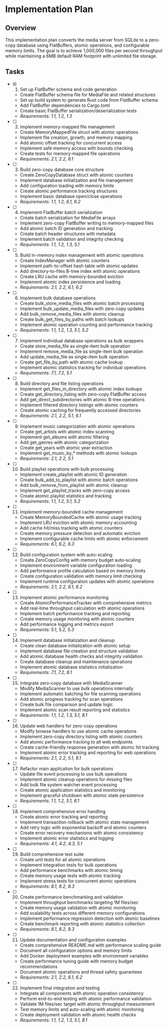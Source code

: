 # Implementation Plan

## Overview

This implementation plan converts the media server from SQLite to a zero-copy database using FlatBuffers, atomic operations, and configurable memory limits. The goal is to achieve 1,000,000 files per second throughput while maintaining a 6MB default RAM footprint with unlimited file storage.

## Tasks

- [x] 1. Set up FlatBuffer schema and code generation
  - Create FlatBuffer schema file for MediaFile and related structures
  - Set up build system to generate Rust code from FlatBuffer schema
  - Add FlatBuffer dependencies to Cargo.toml
  - Create basic FlatBuffer serialization/deserialization tests
  - _Requirements: 1.1, 1.2, 1.3_

- [ ] 2. Implement memory-mapped file management
  - Create MemoryMappedFile struct with atomic operations
  - Implement file creation, growth, and memory mapping
  - Add atomic offset tracking for concurrent access
  - Implement safe memory access with bounds checking
  - Create tests for memory-mapped file operations
  - _Requirements: 2.1, 2.2, 6.1_

- [ ] 3. Build zero-copy database core structure
  - Create ZeroCopyDatabase struct with atomic counters
  - Implement database initialization and file management
  - Add configuration loading with memory limits
  - Create atomic performance tracking structures
  - Implement basic database open/close operations
  - _Requirements: 1.1, 1.2, 6.1, 6.2_

- [ ] 4. Implement FlatBuffer batch serialization
  - Create batch serialization for MediaFile arrays
  - Implement zero-copy FlatBuffer writing to memory-mapped files
  - Add atomic batch ID generation and tracking
  - Create batch header structures with metadata
  - Implement batch validation and integrity checking
  - _Requirements: 1.1, 1.2, 1.3, 5.1_

- [ ] 5. Build in-memory index management with atomic operations
  - Create IndexManager with atomic counters
  - Implement path-to-offset hash table with atomic updates
  - Add directory-to-files B-tree index with atomic operations
  - Create LRU cache with memory-bounded eviction
  - Implement atomic index persistence and loading
  - _Requirements: 2.1, 2.2, 6.1, 6.2_

- [ ] 6. Implement bulk database operations
  - Create bulk_store_media_files with atomic batch processing
  - Implement bulk_update_media_files with zero-copy updates
  - Add bulk_remove_media_files with atomic cleanup
  - Create bulk_get_files_by_paths with batch lookups
  - Implement atomic operation counting and performance tracking
  - _Requirements: 1.1, 1.2, 1.3, 5.1, 5.2_

- [ ] 7. Implement individual database operations as bulk wrappers
  - Create store_media_file as single-item bulk operation
  - Implement remove_media_file as single-item bulk operation
  - Add update_media_file as single-item bulk operation
  - Create get_file_by_path with atomic cache lookup
  - Implement atomic statistics tracking for individual operations
  - _Requirements: 7.1, 7.2, 5.1_

- [ ] 8. Build directory and file listing operations
  - Implement get_files_in_directory with atomic index lookups
  - Create get_directory_listing with zero-copy FlatBuffer access
  - Add get_direct_subdirectories with atomic B-tree operations
  - Implement filtered directory listings with atomic counters
  - Create atomic caching for frequently accessed directories
  - _Requirements: 2.1, 2.2, 5.1, 6.1_

- [ ] 9. Implement music categorization with atomic operations
  - Create get_artists with atomic index scanning
  - Implement get_albums with atomic filtering
  - Add get_genres with atomic categorization
  - Create get_years with atomic year extraction
  - Implement get_music_by_* methods with atomic lookups
  - _Requirements: 2.1, 2.2, 5.1_

- [ ] 10. Build playlist operations with bulk processing
  - Implement create_playlist with atomic ID generation
  - Create bulk_add_to_playlist with atomic batch operations
  - Add bulk_remove_from_playlist with atomic cleanup
  - Implement get_playlist_tracks with zero-copy access
  - Create atomic playlist statistics and tracking
  - _Requirements: 1.1, 1.2, 5.1, 5.2_

- [ ] 11. Implement memory-bounded cache management
  - Create MemoryBoundedCache with atomic usage tracking
  - Implement LRU eviction with atomic memory accounting
  - Add cache hit/miss tracking with atomic counters
  - Create memory pressure detection and automatic eviction
  - Implement configurable cache limits with atomic enforcement
  - _Requirements: 6.1, 6.2, 6.3_

- [ ] 12. Build configuration system with auto-scaling
  - Create ZeroCopyConfig with memory budget auto-scaling
  - Implement environment variable configuration loading
  - Add performance profile calculation based on memory limits
  - Create configuration validation with memory limit checking
  - Implement runtime configuration updates with atomic operations
  - _Requirements: 2.1, 2.2, 6.1, 6.2_

- [ ] 13. Implement atomic performance monitoring
  - Create AtomicPerformanceTracker with comprehensive metrics
  - Add real-time throughput calculation with atomic operations
  - Implement batch performance tracking and reporting
  - Create memory usage monitoring with atomic counters
  - Add performance logging and metrics export
  - _Requirements: 5.1, 5.2, 5.3_

- [ ] 14. Implement database initialization and cleanup
  - Create clean database initialization with atomic setup
  - Implement database file creation and structure validation
  - Add atomic database health checks and integrity validation
  - Create database cleanup and maintenance operations
  - Implement atomic database statistics initialization
  - _Requirements: 7.1, 7.2, 8.1_

- [ ] 15. Integrate zero-copy database with MediaScanner
  - Modify MediaScanner to use bulk operations internally
  - Implement automatic batching for file scanning operations
  - Add atomic progress tracking for scan operations
  - Create bulk file comparison and update logic
  - Implement atomic scan result reporting and statistics
  - _Requirements: 1.1, 1.2, 1.3, 5.1, 8.1_

- [ ] 16. Update web handlers for zero-copy operations
  - Modify browse handlers to use atomic cache operations
  - Implement zero-copy directory listing with atomic counters
  - Add atomic performance tracking to all web endpoints
  - Create cache-friendly response generation with atomic hit tracking
  - Implement atomic error tracking and reporting for web operations
  - _Requirements: 2.1, 2.2, 5.1, 8.1_

- [ ] 17. Refactor main application for bulk operations
  - Update file event processing to use bulk operations
  - Implement atomic cleanup operations for missing files
  - Add bulk file system watcher event processing
  - Create atomic application statistics and monitoring
  - Implement graceful shutdown with atomic state persistence
  - _Requirements: 1.1, 1.2, 5.1, 8.1_

- [ ] 18. Implement comprehensive error handling
  - Create atomic error tracking and reporting
  - Implement transaction rollback with atomic state management
  - Add retry logic with exponential backoff and atomic counters
  - Create error recovery mechanisms with atomic consistency
  - Implement atomic error statistics and logging
  - _Requirements: 4.1, 4.2, 4.3, 5.1_

- [ ] 19. Build comprehensive test suite
  - Create unit tests for all atomic operations
  - Implement integration tests for bulk operations
  - Add performance benchmarks with atomic timing
  - Create memory usage tests with atomic tracking
  - Implement stress tests for concurrent atomic operations
  - _Requirements: 8.1, 8.2, 8.3_

- [ ] 20. Create performance benchmarking and validation
  - Implement throughput benchmarks targeting 1M files/sec
  - Create memory usage validation with atomic monitoring
  - Add scalability tests across different memory configurations
  - Implement performance regression detection with atomic baselines
  - Create benchmark reporting with atomic statistics collection
  - _Requirements: 8.1, 8.2, 8.3_

- [ ] 21. Update documentation and configuration examples
  - Create comprehensive README.md with performance scaling guide
  - Document all configuration options and memory limits
  - Add Docker deployment examples with environment variables
  - Create performance tuning guide with memory budget recommendations
  - Document atomic operations and thread safety guarantees
  - _Requirements: 2.1, 2.2, 6.1, 6.2_

- [ ] 22. Implement final integration and testing
  - Integrate all components with atomic operation consistency
  - Perform end-to-end testing with atomic performance validation
  - Validate 1M files/sec target with atomic throughput measurement
  - Test memory limits and auto-scaling with atomic monitoring
  - Create deployment validation with atomic health checks
  - _Requirements: 1.1, 1.2, 1.3, 5.1, 8.1_
